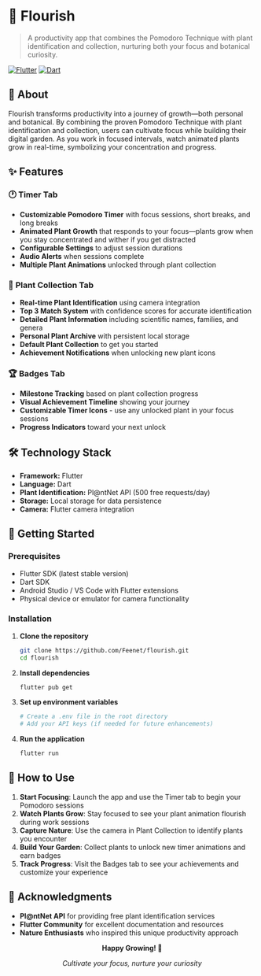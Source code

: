 # 🌱 Flourish

> A productivity app that combines the Pomodoro Technique with plant identification and collection, nurturing both your focus and botanical curiosity.

[![Flutter](https://img.shields.io/badge/Flutter-02569B?style=for-the-badge&logo=flutter&logoColor=white)](https://flutter.dev)
[![Dart](https://img.shields.io/badge/Dart-0175C2?style=for-the-badge&logo=dart&logoColor=white)](https://dart.dev)

## 📖 About

Flourish transforms productivity into a journey of growth—both personal and botanical. By combining the proven Pomodoro Technique with plant identification and collection, users can cultivate focus while building their digital garden. As you work in focused intervals, watch animated plants grow in real-time, symbolizing your concentration and progress.


## ✨ Features

### 🕐 **Timer Tab**
- **Customizable Pomodoro Timer** with focus sessions, short breaks, and long breaks
- **Animated Plant Growth** that responds to your focus—plants grow when you stay concentrated and wither if you get distracted
- **Configurable Settings** to adjust session durations
- **Audio Alerts** when sessions complete
- **Multiple Plant Animations** unlocked through plant collection

### 🌿 **Plant Collection Tab**
- **Real-time Plant Identification** using camera integration
- **Top 3 Match System** with confidence scores for accurate identification
- **Detailed Plant Information** including scientific names, families, and genera
- **Personal Plant Archive** with persistent local storage
- **Default Plant Collection** to get you started
- **Achievement Notifications** when unlocking new plant icons

### 🏆 **Badges Tab**
- **Milestone Tracking** based on plant collection progress
- **Visual Achievement Timeline** showing your journey
- **Customizable Timer Icons** - use any unlocked plant in your focus sessions
- **Progress Indicators** toward your next unlock

## 🛠️ Technology Stack

- **Framework:** Flutter
- **Language:** Dart
- **Plant Identification:** Pl@ntNet API (500 free requests/day)
- **Storage:** Local storage for data persistence
- **Camera:** Flutter camera integration

## 🚀 Getting Started

### Prerequisites

- Flutter SDK (latest stable version)
- Dart SDK
- Android Studio / VS Code with Flutter extensions
- Physical device or emulator for camera functionality

### Installation

1. **Clone the repository**
   ```bash
   git clone https://github.com/Feenet/flourish.git
   cd flourish
   ```

2. **Install dependencies**
   ```bash
   flutter pub get
   ```

3. **Set up environment variables**
   ```bash
   # Create a .env file in the root directory
   # Add your API keys (if needed for future enhancements)
   ```

4. **Run the application**
   ```bash
   flutter run
   ```

## 📱 How to Use

1. **Start Focusing**: Launch the app and use the Timer tab to begin your Pomodoro sessions
2. **Watch Plants Grow**: Stay focused to see your plant animation flourish during work sessions
3. **Capture Nature**: Use the camera in Plant Collection to identify plants you encounter
4. **Build Your Garden**: Collect plants to unlock new timer animations and earn badges
5. **Track Progress**: Visit the Badges tab to see your achievements and customize your experience

## 🙏 Acknowledgments

- **Pl@ntNet API** for providing free plant identification services
- **Flutter Community** for excellent documentation and resources
- **Nature Enthusiasts** who inspired this unique productivity approach



<div align="center">
  <p><strong>Happy Growing! 🌱</strong></p>
  <p><em>Cultivate your focus, nurture your curiosity</em></p>
</div>
